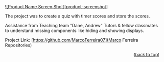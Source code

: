 <!-- Improved compatibility of back to top link: See: https://github.com/othneildrew/Best-README-Template/pull/73 -->
<a name="readme-top"></a>
<!--





<!-- PROJECT LOGO -->
<br />
<!--![quiz](https://user-images.githubusercontent.com/110065514/190670851-073e0f0f-1bfe-4f87-a284-c25ce0c648e5.jpg)
<div align="center">
  <a href="https://github.com/github_username/repo_name">
  </a>

<h1 align="center">Quiz Game</h1>

  <p align="center">
    project_description
    <br />
    <br />
    <br />
</div>



<!-- ABOUT THE PROJECT -->

[![Product Name Screen Shot][product-screenshot]](https://example.com)

The project was to create a quiz with timer scores and store the scores.  




<!-- CONTRIBUTING -->

Assistance from Teaching team "Dane, Andrew" Tutors & fellow classmates to understand missing components like hiding and showing displays. 

Project Link: [https://github.com/MarcoFerreira07](Marco Ferreira Repositories)

<p align="right">(<a href="#readme-top">back to top</a>)</p>
